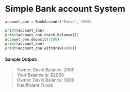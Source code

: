 # Simple Bank account System

```python
account_one = BankAccount('David', 2000)

print(account_one)
print(account_one.check_balance())
account_one.deposit(1000)
print(account_one)
print(account_one.withdraw(4000))
```

#### Sample Output:
> Owner: David Balance: 2000 <br>
> Your Balance is: $2000 <br>
> Owner: David Balance: 3000 <br>
> Insufficient Funds <br>
